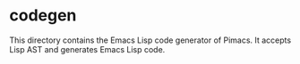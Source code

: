 # codegen

This directory contains the Emacs Lisp code generator of Pimacs. It accepts Lisp AST and generates Emacs Lisp code.
